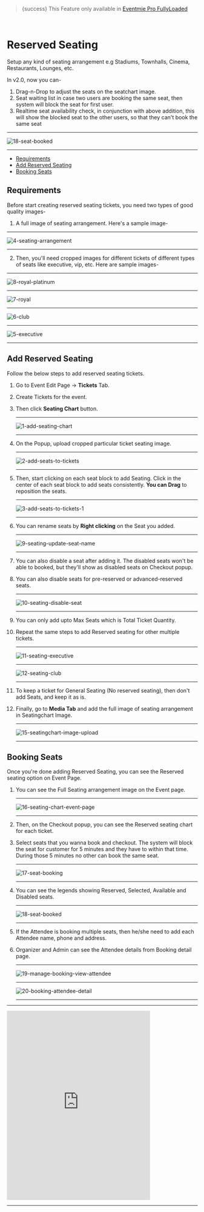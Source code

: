 > {success} This Feature only available in [Eventmie Pro FullyLoaded](https://classiebit.com/eventmie-pro-fullyloaded)

<br>

# Reserved Seating

Setup any kind of seating arrangement e.g Stadiums, Townhalls, Cinema, Restaurants, Lounges, etc.

In v2.0, now you can-

1. Drag-n-Drop to adjust the seats on the seatchart image.
2. Seat waiting list in case two users are booking the same seat, then system will block the seat for first user.
3. Realtime seat availability check, in conjunction with above addition, this will show the blocked seat to the other users, so that they can't book the same seat

---

![18-seat-booked](/images/v2/17-seat-booking.webp "18-seat-booked")

---

-   [Requirements](#Requirements)
-   [Add Reserved Seating](#Add-Reserved-Seating)
-   [Booking Seats](#Booking-Seats)

<a name="Requirements"></a>

## Requirements

Before start creating reserved seating tickets, you need two types of good quality images-

1. A full image of seating arrangement. Here's a sample image-

---

![4-seating-arrangement](/images/fullyloaded/4-seating-arrangement.webp "4-seating-arrangement")

---

2. Then, you'll need cropped images for different tickets of different types of seats like executive, vip, etc. Here are sample images-

---

![8-royal-platinum](/images/fullyloaded/8-royal-platinum.webp "8-royal-platinum")

---

![7-royal](/images/fullyloaded/7-royal.webp "7-royal")

---

![6-club](/images/fullyloaded/6-club.webp "6-club")

---

![5-executive](/images/fullyloaded/5-executive.webp "5-executive")

---

<a name="Add-Reserved-Seating"></a>

## Add Reserved Seating

Follow the below steps to add reserved seating tickets.

1. Go to Event Edit Page -> **Tickets** Tab.
2. Create Tickets for the event.
3. Then click **Seating Chart** button.

    ***

    ![1-add-seating-chart](/images/v2/EventmieProFullyLoadedV2.0/10-add-seating-chart.webp "1-add-seating-chart")

    ***

4. On the Popup, upload cropped particular ticket seating image.

    ***

    ![2-add-seats-to-tickets](/images/v2/2-add-seats-to-tickets.webp "2-add-seats-to-tickets")

    ***

5. Then, start clicking on each seat block to add Seating. Click in the center of each seat block to add seats consistently. **You can Drag** to reposition the seats.

    ***

    ![3-add-seats-to-tickets-1](/images/v2/3-add-seats-to-tickets-1.webp "3-add-seats-to-tickets-1")

    ***

6. You can rename seats by **Right clicking** on the Seat you added.

    ***

    ![9-seating-update-seat-name](/images/v2/9-seating-update-seat-name.webp "9-seating-update-seat-name")

    ***

7. You can also disable a seat after adding it. The disabled seats won't be able to booked, but they'll show as disabled seats on Checkout popup.
8. You can also disable seats for pre-reserved or advanced-reserved seats.

    ***

    ![10-seating-disable-seat](/images/v2/10-seating-disable-seat.webp "10-seating-disable-seat")

    ***

9. You can only add upto Max Seats which is Total Ticket Quantity.
10. Repeat the same steps to add Reserved seating for other multiple tickets.

    ***

    ![11-seating-executive](/images/v2/11-seating-executive.webp "11-seating-executive")

    ***

    ![12-seating-club](/images/v2/12-seating-club.webp "12-seating-club")

    ***

11. To keep a ticket for General Seating (No reserved seating), then don't add Seats, and keep it as is.
12. Finally, go to **Media Tab** and add the full image of seating arrangement in Seatingchart Image.

    ***

    ![15-seatingchart-image-upload](/images/v2/EventmieProFullyLoadedV2.0/11-seatingchart-image-upload.webp "15-seatingchart-image-upload")

    ***

<a name="Booking-Seats"></a>

## Booking Seats

Once you're done adding Reserved Seating, you can see the Reserved seating option on Event Page.

1. You can see the Full Seating arrangement image on the Event page.

    ***

    ![16-seating-chart-event-page](/images/v2/EventmieProFullyLoadedV2.0/16-seating-chart-event-page.webp "16-seating-chart-event-page")

    ***

2. Then, on the Checkout popup, you can see the Reserved seating chart for each ticket.
3. Select seats that you wanna book and checkout. The system will block the seat for customer for 5 minutes and they have to within that time. During those 5 minutes no other can book the same seat.

    ***

    ![17-seat-booking](/images/v2/17-seat-booking.webp "17-seat-booking")

    ***

4. You can see the legends showing Reserved, Selected, Available and Disabled seats.

    ***

    ![18-seat-booked](/images/v2/EventmieProFullyLoadedV2.0/18-seat-booked.webp "18-seat-booked")

    ***

5. If the Attendee is booking multiple seats, then he/she need to add each Attendee name, phone and address.
6. Organizer and Admin can see the Attendee details from Booking detail page.

    ***

    ![19-manage-booking-view-attendee](/images/v2/EventmieProFullyLoadedV2.0/1-scan-attendeewise.webp "19-manage-booking-view-attendee")

    ***

    ![20-booking-attendee-detail](/images/v2/EventmieProFullyLoadedV2.0/12.20-booking-attendee-detail.webp "20-booking-attendee-detail")

    ***


---

<iframe width="75%" height="500" src="https://www.youtube.com/embed/07ux5omr4MM?si=ccy7siPJVbVYVweS" title="YouTube video player" frameborder="0" allow="accelerometer; autoplay; clipboard-write; encrypted-media; gyroscope; picture-in-picture; web-share" referrerpolicy="strict-origin-when-cross-origin" allowfullscreen></iframe>

---
